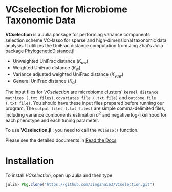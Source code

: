 <style TYPE="text/css">
code.has-jax {font: inherit; font-size: 100%; background: inherit; border: inherit;}
</style>
<script type="text/x-mathjax-config">
MathJax.Hub.Config({
    tex2jax: {
        inlineMath: [['$','$'], ['\\(','\\)']],
        skipTags: ['script', 'noscript', 'style', 'textarea', 'pre'] // removed 'code' entry
    }
});
MathJax.Hub.Queue(function() {
    var all = MathJax.Hub.getAllJax(), i;
    for(i = 0; i < all.length; i += 1) {
        all[i].SourceElement().parentNode.className += ' has-jax';
    }
});
</script>
<script type="text/javascript" src="http://cdn.mathjax.org/mathjax/latest/MathJax.js?config=TeX-AMS-MML_HTMLorMML"></script>

# VCselection for Microbiome Taxonomic Data

**VCselection** is a Julia package for performing variance components selection scheme VC-lasso for sparse and high-dimensional taxonomic data analysis. It utilizes the UniFrac distance computation from Jing Zhai's Julia package [PhylogeneticDistance.jl](https://github.com/JingZhai63/PhylogeneticDistance.jl)

* Unweighted UniFrac distance ($K_{uw}$)
* Weighted UniFrac distance  ($K_{w}$)
* Variance adjusted weighted UniFrac distance  ($K_{vaw}$)
* General UniFrac distance  ($K_{\alpha}$)

The input files for _VCselection_ are microbiome  clusters' `kernel distance matrices (.txt files)`, `covariates file (.txt file)` and `outcome file (.txt file)`. You should have these input files prepared before running our program. The `output files (.txt files)` are simple comma-delimited files, including variance components estimation $\sigma^2$ and negative log-likelihood for each phenotype and each tuning parameter.

To use **VCselection.jl** , you need to call the `VClasso()` function.

Please see the detailed documents in [Read the Docs](http://vcselection.readthedocs.io/en/latest/)

# Installation

To install _VCselection_, open up Julia and then type

```julia
julia> Pkg.clone("https://github.com/JingZhai63/VCselection.git")
```

